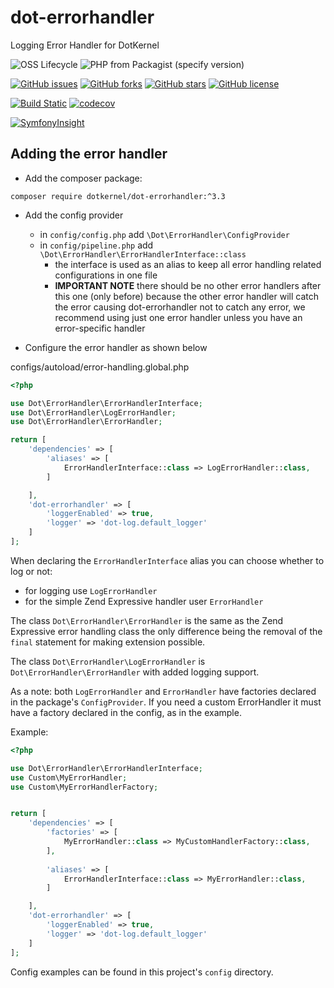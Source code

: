 # dot-errorhandler

Logging Error Handler for DotKernel

![OSS Lifecycle](https://img.shields.io/osslifecycle/dotkernel/dot-errorhandler)
![PHP from Packagist (specify version)](https://img.shields.io/packagist/php-v/dotkernel/dot-errorhandler/3.3.2)

[![GitHub issues](https://img.shields.io/github/issues/dotkernel/dot-errorhandler)](https://github.com/dotkernel/dot-errorhandler/issues)
[![GitHub forks](https://img.shields.io/github/forks/dotkernel/dot-errorhandler)](https://github.com/dotkernel/dot-errorhandler/network)
[![GitHub stars](https://img.shields.io/github/stars/dotkernel/dot-errorhandler)](https://github.com/dotkernel/dot-errorhandler/stargazers)
[![GitHub license](https://img.shields.io/github/license/dotkernel/dot-errorhandler)](https://github.com/dotkernel/dot-errorhandler/blob/3.0/LICENSE)

[![Build Static](https://github.com/dotkernel/dot-errorhandler/actions/workflows/static-analysis.yml/badge.svg?branch=3.0)](https://github.com/dotkernel/dot-errorhandler/actions/workflows/static-analysis.yml)
[![codecov](https://codecov.io/gh/dotkernel/dot-errorhandler/branch/3.0/graph/badge.svg?token=0KIJARS5RS)](https://codecov.io/gh/dotkernel/dot-errorhandler)

[![SymfonyInsight](https://insight.symfony.com/projects/cf1f8d89-f230-4157-bc8b-7cce20c75454/big.svg)](https://insight.symfony.com/projects/cf1f8d89-f230-4157-bc8b-7cce20c75454)

## Adding the error handler

- Add the composer package:

`composer require dotkernel/dot-errorhandler:^3.3`

- Add the config provider
    - in `config/config.php` add `\Dot\ErrorHandler\ConfigProvider`
    - in `config/pipeline.php` add `\Dot\ErrorHandler\ErrorHandlerInterface::class`
        - the interface is used as an alias to keep all error handling related configurations in one file
        - **IMPORTANT NOTE** there should be no other error handlers after this one (only before) because the other error handler will catch the error causing dot-errorhandler not to catch any error, we recommend using just one error handler unless you have an error-specific handler

- Configure the error handler as shown below

configs/autoload/error-handling.global.php
```php
<?php

use Dot\ErrorHandler\ErrorHandlerInterface;
use Dot\ErrorHandler\LogErrorHandler;
use Dot\ErrorHandler\ErrorHandler;

return [
    'dependencies' => [
        'aliases' => [
            ErrorHandlerInterface::class => LogErrorHandler::class,
        ]

    ],
    'dot-errorhandler' => [
        'loggerEnabled' => true,
        'logger' => 'dot-log.default_logger'
    ]
];
```

When declaring the `ErrorHandlerInterface` alias you can choose whether to log or not:
- for logging use `LogErrorHandler`
- for the simple Zend Expressive handler user `ErrorHandler`

The class `Dot\ErrorHandler\ErrorHandler` is the same as the Zend Expressive error handling class
the only difference being the removal of the `final` statement for making extension possible.

The class `Dot\ErrorHandler\LogErrorHandler` is `Dot\ErrorHandler\ErrorHandler` with 
added logging support.

As a note: both `LogErrorHandler` and `ErrorHandler` have factories declared in the
package's `ConfigProvider`. If you need a custom ErrorHandler it must have a factory
declared in the config, as in the example.

Example:

```php
<?php

use Dot\ErrorHandler\ErrorHandlerInterface;
use Custom\MyErrorHandler;
use Custom\MyErrorHandlerFactory;


return [
    'dependencies' => [
        'factories' => [
            MyErrorHandler::class => MyCustomHandlerFactory::class,
        ],
        
        'aliases' => [
            ErrorHandlerInterface::class => MyErrorHandler::class,
        ]

    ],
    'dot-errorhandler' => [
        'loggerEnabled' => true,
        'logger' => 'dot-log.default_logger'
    ]
];
```

Config examples can be found in this project's `config` directory.
